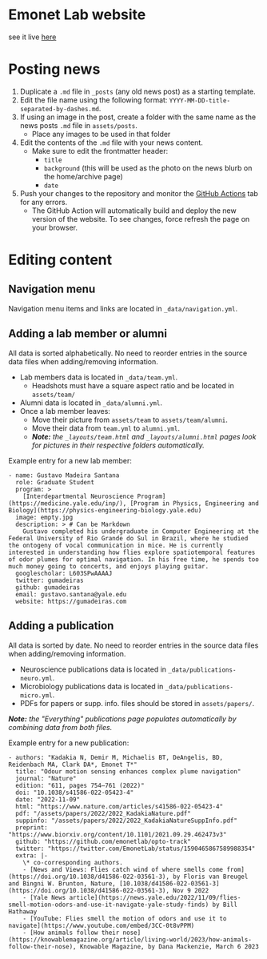 # Emonet Lab website

see it live [here](https://emonetlab.github.io/emonetlab)

# Posting news

1. Duplicate a `.md` file in `_posts` (any old news post) as a starting template.
2. Edit the file name using the following format: `YYYY-MM-DD-title-separated-by-dashes.md`.
3. If using an image in the post, create a folder with the same name as the news posts `.md` file in `assets/posts`.
   - Place any images to be used in that folder
4. Edit the contents of the `.md` file with your news content.
   - Make sure to edit the frontmatter header:
     - `title`
     - `background` (this will be used as the photo on the news blurb on the home/archive page)
     - `date`
5. Push your changes to the repository and monitor the [GitHub Actions](https://github.com/emonetlab/emonetlab/actions) tab for any errors.
   - The GitHub Action will automatically build and deploy the new version of the website. To see changes, force refresh the page on your browser.


# Editing content

## Navigation menu

Navigation menu items and links are located in `_data/navigation.yml`.

## Adding a lab member or alumni

All data is sorted alphabetically. No need to reorder entries in the source data files when adding/removing information.

-  Lab members data is located in `_data/team.yml`.
   - Headshots must have a square aspect ratio and be located in `assets/team/`
-  Alumni data is located in `_data/alumni.yml`.
  - Once a lab member leaves:
    - Move their picture from `assets/team` to `assets/team/alumni`.
    - Move their data from `team.yml` to `alumni.yml`.
    - ***Note:** the `_layouts/team.html` and `_layouts/alumni.html` pages look for pictures in their respective folders automatically.*


Example entry for a new lab member:

```
- name: Gustavo Madeira Santana
  role: Graduate Student
  program: >
    [Interdepartmental Neuroscience Program](https://medicine.yale.edu/inp/), [Program in Physics, Engineering and Biology](https://physics-engineering-biology.yale.edu)
  image: empty.jpg
  description: > # Can be Markdown
    Gustavo completed his undergraduate in Computer Engineering at the Federal University of Rio Grande do Sul in Brazil, where he studied the ontogeny of vocal communication in mice. He is currently interested in understanding how flies explore spatiotemporal features of odor plumes for optimal navigation. In his free time, he spends too much money going to concerts, and enjoys playing guitar.
  googlescholar: L603SPwAAAAJ
  twitter: gumadeiras
  github: gumadeiras
  email: gustavo.santana@yale.edu
  website: https://gumadeiras.com
```

## Adding a publication

All data is sorted by date. No need to reorder entries in the source data files when adding/removing information.

-  Neuroscience publications data is located in `_data/publications-neuro.yml`.
-  Microbiology publications data is located in `_data/publications-micro.yml`.
-  PDFs for papers or supp. info. files should be stored in `assets/papers/`.

***Note:** the "Everything" publications page populates automatically by combining data from both files.*


Example entry for a new publication:

```
- authors: "Kadakia N, Demir M, Michaelis BT, DeAngelis, BD, Reidenbach MA, Clark DA*, Emonet T*"
  title: "Odour motion sensing enhances complex plume navigation"
  journal: "Nature"
  edition: "611, pages 754–761 (2022)"
  doi: "10.1038/s41586-022-05423-4"
  date: "2022-11-09"
  html: "https://www.nature.com/articles/s41586-022-05423-4"
  pdf: "/assets/papers/2022/2022_KadakiaNature.pdf"
  suppinfo: "/assets/papers/2022/2022_KadakiaNatureSuppInfo.pdf"
  preprint: "https://www.biorxiv.org/content/10.1101/2021.09.29.462473v3"
  github: "https://github.com/emonetlab/opto-track"
  twitter: "https://twitter.com/EmonetLab/status/1590465867589988354"
  extra: |-
    \* co-corresponding authors.
    - [News and Views: Flies catch wind of where smells come from](https://doi.org/10.1038/d41586-022-03561-3), by Floris van Breugel and Bingni W. Brunton, Nature, [10.1038/d41586-022-03561-3](https://doi.org/10.1038/d41586-022-03561-3), Nov 9 2022
    - [Yale News article](https://news.yale.edu/2022/11/09/flies-smell-motion-odors-and-use-it-navigate-yale-study-finds) by Bill Hathaway
    - [YouTube: Flies smell the motion of odors and use it to navigate](https://www.youtube.com/embed/3CC-0t8vPPM)
    - [How animals follow their nose](https://knowablemagazine.org/article/living-world/2023/how-animals-follow-their-nose), Knowable Magazine, by Dana Mackenzie, March 6 2023
```

